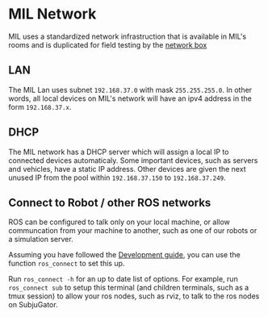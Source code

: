# MIL Network
MIL uses a standardized network infrastruction that is available
in MIL's rooms and is duplicated for field testing by the [network box](network_box)

## LAN
The MIL Lan uses subnet `192.168.37.0` with mask `255.255.255.0`. In other words, all local devices on MIL's network will have an ipv4 address in the form `192.168.37.x`.

## DHCP
The MIL network has a DHCP server which will assign a local IP to connected devices automaticaly. Some important devices, such as servers and vehicles, have
a static IP address. Other devices are given the next unused IP from the pool within `192.168.37.150` to `192.168.37.249`.

## Connect to Robot / other ROS networks
ROS can be configured to talk only on your local machine, or allow communcation
from your machine to another, such as one of our robots or a simulation server.

Assuming you have followed the [Development guide](/docs/development/development_guide),
you can use the function `ros_connect` to set this up.

Run `ros_connect -h` for an up to date list of options.
For example, run `ros_connect sub` to setup this terminal (and children terminals,
such as a tmux session) to allow your ros nodes, such as rviz, to talk to
the ros nodes on SubjuGator.
